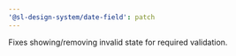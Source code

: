 ```yaml
---
'@sl-design-system/date-field': patch
---
```


Fixes showing/removing invalid state for required validation.
